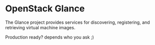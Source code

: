 OpenStack Glance
================

The Glance project provides services for discovering, registering, and retrieving virtual machine images.

Production ready?
depends who you ask ;)
